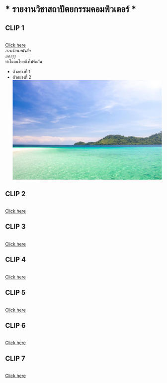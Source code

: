 # * รายงานวิชาสถาปัตยกรรมคอมพิวเตอร์ *
## CLIP 1
<br>[Click here](https://www.youtube.com/watch?v=4Xmycxsm4yo)
<br>*การเรียนหนังสือ*
<br>*ลองๆๆ*
<br>                                            ทำไมคนไทยถึงไม่รักกัน
  * ตัวอย่างที่ 1
  * ตัวอย่างที่ 2
![image](456789.jpg)
## CLIP 2
<br>[Click here](https://www.youtube.com/watch?v=0mXmTB-i86c&t=37s)
## CLIP 3
<br>[Click here](https://www.youtube.com/watch?v=90x-axC5oNs&t=4s)
## CLIP 4
<br>[Click here](https://www.youtube.com/watch?v=WPbhgIni8XY&t=61s)
## CLIP 5
<br>[Click here](https://www.youtube.com/watch?v=IW1H2A5DxqA&t=4s)
## CLIP 6
<br>[Click here](https://www.youtube.com/watch?v=NIqQllKFryg&t=1s)
## CLIP 7
<br>[Click here](https://www.youtube.com/watch?v=OmpTHug1bIA&t=2s)
